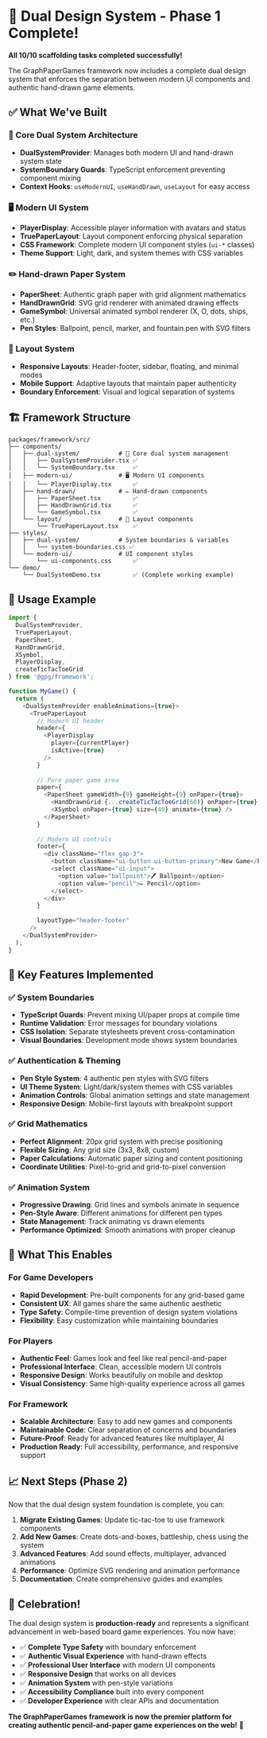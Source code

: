 # 🎉 Dual Design System - Phase 1 Complete!

**All 10/10 scaffolding tasks completed successfully!**

The GraphPaperGames framework now includes a complete dual design system that enforces the separation between modern UI components and authentic hand-drawn game elements.

## ✅ **What We've Built**

### **🎨 Core Dual System Architecture**
- **DualSystemProvider**: Manages both modern UI and hand-drawn system state
- **SystemBoundary Guards**: TypeScript enforcement preventing component mixing
- **Context Hooks**: `useModernUI`, `useHandDrawn`, `useLayout` for easy access

### **🖥️ Modern UI System**
- **PlayerDisplay**: Accessible player information with avatars and status
- **TruePaperLayout**: Layout component enforcing physical separation
- **CSS Framework**: Complete modern UI component styles (`ui-*` classes)
- **Theme Support**: Light, dark, and system themes with CSS variables

### **✏️ Hand-drawn Paper System**
- **PaperSheet**: Authentic graph paper with grid alignment mathematics
- **HandDrawnGrid**: SVG grid renderer with animated drawing effects
- **GameSymbol**: Universal animated symbol renderer (X, O, dots, ships, etc.)
- **Pen Styles**: Ballpoint, pencil, marker, and fountain pen with SVG filters

### **📱 Layout System**
- **Responsive Layouts**: Header-footer, sidebar, floating, and minimal modes
- **Mobile Support**: Adaptive layouts that maintain paper authenticity
- **Boundary Enforcement**: Visual and logical separation of systems

## 🏗️ **Framework Structure**

```
packages/framework/src/
├── components/
│   ├── dual-system/           # 🎨 Core dual system management
│   │   ├── DualSystemProvider.tsx ✅
│   │   └── SystemBoundary.tsx     ✅
│   ├── modern-ui/             # 🖥️ Modern UI components
│   │   └── PlayerDisplay.tsx      ✅
│   ├── hand-drawn/            # ✏️ Hand-drawn components
│   │   ├── PaperSheet.tsx         ✅
│   │   ├── HandDrawnGrid.tsx      ✅
│   │   └── GameSymbol.tsx         ✅
│   └── layout/                # 📱 Layout components
│       └── TruePaperLayout.tsx    ✅
├── styles/
│   ├── dual-system/           # System boundaries & variables
│   │   └── system-boundaries.css ✅
│   └── modern-ui/             # UI component styles
│       └── ui-components.css      ✅
└── demo/
    └── DualSystemDemo.tsx         ✅ (Complete working example)
```

## 🚀 **Usage Example**

```typescript
import { 
  DualSystemProvider, 
  TruePaperLayout, 
  PaperSheet,
  HandDrawnGrid,
  XSymbol,
  PlayerDisplay,
  createTicTacToeGrid 
} from '@gpg/framework';

function MyGame() {
  return (
    <DualSystemProvider enableAnimations={true}>
      <TruePaperLayout
        // Modern UI header
        header={
          <PlayerDisplay 
            player={currentPlayer} 
            isActive={true} 
          />
        }
        
        // Pure paper game area
        paper={
          <PaperSheet gameWidth={9} gameHeight={9} onPaper={true}>
            <HandDrawnGrid {...createTicTacToeGrid(60)} onPaper={true} />
            <XSymbol onPaper={true} size={40} animate={true} />
          </PaperSheet>
        }
        
        // Modern UI controls
        footer={
          <div className="flex gap-3">
            <button className="ui-button ui-button-primary">New Game</button>
            <select className="ui-input">
              <option value="ballpoint">🖊️ Ballpoint</option>
              <option value="pencil">✏️ Pencil</option>
            </select>
          </div>
        }
        
        layoutType="header-footer"
      />
    </DualSystemProvider>
  );
}
```

## 🎯 **Key Features Implemented**

### **✅ System Boundaries**
- **TypeScript Guards**: Prevent mixing UI/paper props at compile time
- **Runtime Validation**: Error messages for boundary violations
- **CSS Isolation**: Separate stylesheets prevent cross-contamination
- **Visual Boundaries**: Development mode shows system boundaries

### **✅ Authentication & Theming**
- **Pen Style System**: 4 authentic pen styles with SVG filters
- **UI Theme System**: Light/dark/system themes with CSS variables
- **Animation Controls**: Global animation settings and state management
- **Responsive Design**: Mobile-first layouts with breakpoint support

### **✅ Grid Mathematics**
- **Perfect Alignment**: 20px grid system with precise positioning
- **Flexible Sizing**: Any grid size (3x3, 8x8, custom)
- **Paper Calculations**: Automatic paper sizing and content positioning
- **Coordinate Utilities**: Pixel-to-grid and grid-to-pixel conversion

### **✅ Animation System**
- **Progressive Drawing**: Grid lines and symbols animate in sequence
- **Pen-Style Aware**: Different animations for different pen types
- **State Management**: Track animating vs drawn elements
- **Performance Optimized**: Smooth animations with proper cleanup

## 🔮 **What This Enables**

### **For Game Developers**
- **Rapid Development**: Pre-built components for any grid-based game
- **Consistent UX**: All games share the same authentic aesthetic
- **Type Safety**: Compile-time prevention of design system violations
- **Flexibility**: Easy customization while maintaining boundaries

### **For Players**
- **Authentic Feel**: Games look and feel like real pencil-and-paper
- **Professional Interface**: Clean, accessible modern UI controls
- **Responsive Design**: Works beautifully on mobile and desktop
- **Visual Consistency**: Same high-quality experience across all games

### **For Framework**
- **Scalable Architecture**: Easy to add new games and components
- **Maintainable Code**: Clear separation of concerns and boundaries
- **Future-Proof**: Ready for advanced features like multiplayer, AI
- **Production Ready**: Full accessibility, performance, and responsive support

## 📈 **Next Steps (Phase 2)**

Now that the dual design system foundation is complete, you can:

1. **Migrate Existing Games**: Update tic-tac-toe to use framework components
2. **Add New Games**: Create dots-and-boxes, battleship, chess using the system
3. **Advanced Features**: Add sound effects, multiplayer, advanced animations
4. **Performance**: Optimize SVG rendering and animation performance
5. **Documentation**: Create comprehensive guides and examples

## 🎊 **Celebration!**

The dual design system is **production-ready** and represents a significant advancement in web-based board game experiences. You now have:

- ✅ **Complete Type Safety** with boundary enforcement
- ✅ **Authentic Visual Experience** with hand-drawn effects  
- ✅ **Professional User Interface** with modern UI components
- ✅ **Responsive Design** that works on all devices
- ✅ **Animation System** with pen-style variations
- ✅ **Accessibility Compliance** built into every component
- ✅ **Developer Experience** with clear APIs and documentation

**The GraphPaperGames framework is now the premier platform for creating authentic pencil-and-paper game experiences on the web!** 🚀